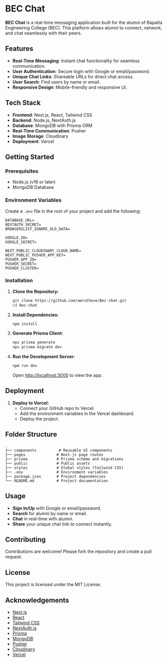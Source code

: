 # BEC Chat

**BEC Chat** is a real-time messaging application built for the alumni of Bapatla Engineering College (BEC). This platform allows alumni to connect, network, and chat seamlessly with their peers.

## Features

- **Real-Time Messaging**: Instant chat functionality for seamless communication.
- **User Authentication**: Secure login with Google or email/password.
- **Unique Chat Links**: Shareable URLs for direct chat access.
- **User Search**: Find users by name or email.
- **Responsive Design**: Mobile-friendly and responsive UI.

## Tech Stack

- **Frontend**: Next.js, React, Tailwind CSS
- **Backend**: Node.js, NextAuth.js
- **Database**: MongoDB with Prisma ORM
- **Real-Time Communication**: Pusher
- **Image Storage**: Cloudinary
- **Deployment**: Vercel

## Getting Started

### Prerequisites

- Node.js (v16 or later)
- MongoDB Database

### Environment Variables

Create a `.env` file in the root of your project and add the following:

```env
DATABASE_URL=
NEXTAUTH_SECRET=
BROWSERSLIST_IGNORE_OLD_DATA=

GOOGLE_ID=
GOOGLE_SECRET=

NEXT_PUBLIC_CLOUDINARY_CLOUD_NAME=
NEXT_PUBLIC_PUSHER_APP_KEY=
PUSHER_APP_ID=
PUSHER_SECRET=
PUSHER_CLUSTER=
```

### Installation

1. **Clone the Repository:**
   ```bash
   git clone https://github.com/amruthexe/Bec-chat.git
   cd Bec-chat
   ```

2. **Install Dependencies:**
   ```bash
   npm install
   ```

3. **Generate Prisma Client:**
   ```bash
   npx prisma generate
   npx prisma migrate dev
   ```

4. **Run the Development Server:**
   ```bash
   npm run dev
   ```
   Open [http://localhost:3000](http://localhost:3000) to view the app.

## Deployment

1. **Deploy to Vercel:**
   - Connect your GitHub repo to Vercel.
   - Add the environment variables in the Vercel dashboard.
   - Deploy the project.

## Folder Structure

```
.
├── components          # Reusable UI components
├── pages              # Next.js page routes
├── prisma             # Prisma schema and migrations
├── public             # Public assets
├── styles             # Global styles (Tailwind CSS)
├── .env               # Environment variables
├── package.json       # Project dependencies
└── README.md          # Project documentation
```

## Usage

- **Sign In/Up** with Google or email/password.
- **Search** for alumni by name or email.
- **Chat** in real-time with alumni.
- **Share** your unique chat link to connect instantly.

## Contributing

Contributions are welcome! Please fork the repository and create a pull request.

## License

This project is licensed under the MIT License.

## Acknowledgements

- [Next.js](https://nextjs.org/)
- [React](https://reactjs.org/)
- [Tailwind CSS](https://tailwindcss.com/)
- [NextAuth.js](https://next-auth.js.org/)
- [Prisma](https://www.prisma.io/)
- [MongoDB](https://www.mongodb.com/)
- [Pusher](https://pusher.com/)
- [Cloudinary](https://cloudinary.com/)
- [Vercel](https://vercel.com/)

